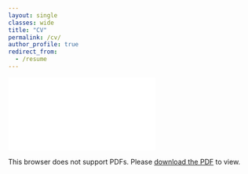 ```yaml
---
layout: single
classes: wide
title: "CV"
permalink: /cv/
author_profile: true
redirect_from:
  - /resume
---
```

  
<object data="../files/cv.shinhoo.pdf" type="application/pdf" width="700px" height="700px">
    <embed src="../files/cv.shinhoo.pdf">
        <p>This browser does not support PDFs. Please <a href="../files/cv.shinhoo.pdf">download the PDF</a> to view.</p>
    </embed>
</object>

 